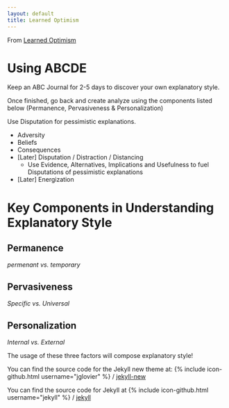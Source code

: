 ```yaml
---
layout: default
title: Learned Optimism
---
```


From [Learned Optimism](http://www.amazon.com/Learned-Optimism-Martin-E-Seligman/dp/1442341130)

# Using ABCDE
Keep an ABC Journal for 2-5 days to discover your own explanatory style.

Once finished, go back and create analyze using the components listed below (Permanence, Pervasiveness & Personalization)

Use Disputation for pessimistic explanations.

- Adversity
- Beliefs
- Consequences
- [Later] Disputation / Distraction / Distancing
  - Use Evidence, Alternatives, Implications and Usefulness to fuel Disputations of pessimistic explanations
- [Later] Energization

# Key Components in Understanding Explanatory Style

## Permanence
*permenant vs. temporary*

## Pervasiveness
*Specific vs. Universal*

## Personalization
*Internal vs. External*

The usage of these three factors will compose explanatory style!


You can find the source code for the Jekyll new theme at:
{% include icon-github.html username="jglovier" %} /
[jekyll-new](https://github.com/jglovier/jekyll-new)

You can find the source code for Jekyll at
{% include icon-github.html username="jekyll" %} /
[jekyll](https://github.com/jekyll/jekyll)
